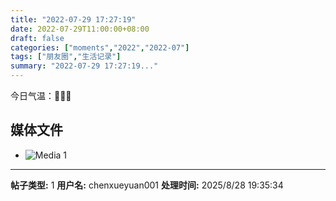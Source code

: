 ```yaml
---
title: "2022-07-29 17:27:19"
date: 2022-07-29T11:00:00+08:00
draft: false
categories: ["moments","2022","2022-07"]
tags: ["朋友圈","生活记录"]
summary: "2022-07-29 17:27:19..."
---
```


今日气温：🥵🥵🥵

## 媒体文件

- ![Media 1](/Moments/photos/2022-07-29/202207291727190.jpg)

---

**帖子类型:** 1
**用户名:** chenxueyuan001
**处理时间:** 2025/8/28 19:35:34
